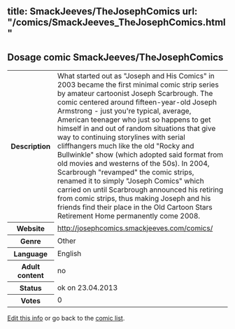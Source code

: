 title: SmackJeeves/TheJosephComics
url: "/comics/SmackJeeves_TheJosephComics.html"
---
Dosage comic SmackJeeves/TheJosephComics
-----------------------------------------

<p id="msg"></p>
<script type="text/javascript">
if (window.location.search === '?edit_info_mail=sent_ok') {
  var elem = document.getElementById("msg");
  elem.innerHTML = 'Edited information sucessfully sent.';
  elem.className = 'ok';
}
</script>
<table class="comicinfo">
<tr>
<th>Description</th><td>What started out as &quot;Joseph and His Comics&quot; in 2003 became the first minimal comic strip series by amateur cartoonist Joseph Scarbrough. The comic centered around fifteen-year-old Joseph Armstrong - just you're typical, average, American teenager who just so happens to get himself in and out of random situations that give way to continuing storylines with serial cliffhangers much like the old &quot;Rocky and Bullwinkle&quot; show (which adopted said format from old movies and westerns of the 50s). In 2004, Scarbrough &quot;revamped&quot; the comic strips, renamed it to simply &quot;Joseph Comics&quot; which carried on until Scarbrough announced his retiring from comic strips, thus making Joseph and his friends find their place in the Old Cartoon Stars Retirement Home permanently come 2008.</td>
</tr>
<tr>
<th>Website</th><td><a href="http://josephcomics.smackjeeves.com/comics/">http://josephcomics.smackjeeves.com/comics/</a></td>
</tr>
<tr>
<th>Genre</th><td>Other</td>
</tr>
<tr>
<th>Language</th><td>English</td>
</tr>
<tr>
<th>Adult content</th><td>no</td>
</tr>
<tr>
<th>Status</th><td>ok on 23.04.2013</td>
</tr>
<tr>
<th>Votes</th><td>0</td>
</tr>
</table>

[Edit this info](SmackJeeves_TheJosephComics_edit.html) or go back to the [comic list](../comic-index.html).
